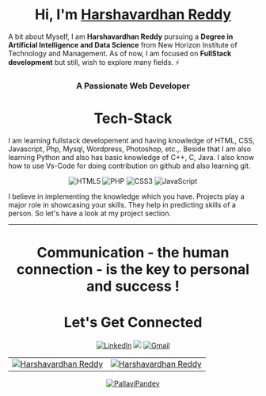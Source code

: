 <h1 align="center">Hi, I'm <a href="https://www.linkedin.com/in/pallavi-pandey-8237791a0/" target="_blank"> Harshavardhan Reddy </a></h1>

A bit about Myself, I am <b>Harshavardhan Reddy</b> pursuing a <b> Degree in Artificial Intelligence and Data Science</b> from New Horizon Institute of Technology and Management. As of now, I am focused on <b> FullStack development</b> but still, wish to explore many fields. ⚡

<h3 align="center">A Passionate Web Developer </h3>

<h1 align="center">Tech-Stack</h1>

I am learning fullstack developement and having knowledge of HTML, CSS, Javascript, Php, Mysql, Wordpress, Photoshop, etc.,. Beside that I am also learning Python and also has basic knowledge of C++, C, Java. I also know how to use Vs-Code for doing contribution on github and also learning git.

<p align="center"> 
<img alt="HTML5" src="https://img.shields.io/badge/html5-%23E34F26.svg?&style=for-the-badge&logo=html5&logoColor=white" />
  <img alt="PHP" src="https://img.shields.io/badge/-php-%8A5BE2.svg?&style=for-the-badge&logo=php&logoColor=white" "/>
 <img alt="CSS3" src="https://img.shields.io/badge/css3-%231572B6.svg?&style=for-the-badge&logo=css3&logoColor=white" />
 <img alt="JavaScript" src="https://img.shields.io/badge/javascript-%23323330.svg?&style=for-the-badge&logo=javascript&logoColor=%23F7DF1E" />
</p>
I believe in implementing the knowledge which you have. Projects play a major role in showcasing your skills. They help in predicting skills of a person. So let's have a look at my project section.


<hr>

<h1 align="center">Communication - the human connection - is the key to personal and success !</h1>

<h1 align="center">Let's Get Connected</h1>

<div align="center">


<a  href="https://www.linkedin.com/in/harshavardhan-reddy-450200193/" target="_blank"><img alt="LinkedIn" src="https://img.shields.io/badge/linkedin%20-%230077B5.svg?&style=for-the-badge&logo=linkedin&logoColor=white" /></a>
<a href="https://twitter.com/theh4cker1769" target="_blank"><img src="https://img.shields.io/badge/twitter-%2300acee.svg?&style=for-the-badge&logo=twitter&logoColor=white&alt=twitter" /></a>
<a href="mailto:reddy.har2002@gmail.com"><img  alt="Gmail" src="https://img.shields.io/badge/Gmail-D14836?style=for-the-badge&logo=gmail&logoColor=white" />

</div>

<table>
  <tr>
    <td><img src="https://github-readme-stats.vercel.app/api?username=theh4cker1769&show_icons=true&theme=dark&locale=en" alt="Harshavardhan Reddy" /></td>
    <td><img src="https://github-readme-stats.vercel.app/api/top-langs?username=theh4cker1769&show_icons=true&theme=dark&locale=en&layout=compact" alt="Harshavardhan Reddy" /></td>
  </tr>
</table>

<div align="center">
    <p><img align="center" src="https://github-readme-streak-stats.herokuapp.com/?user=Pallavi679&theme=dark" alt="PallaviPandey" /></p>
</div>



